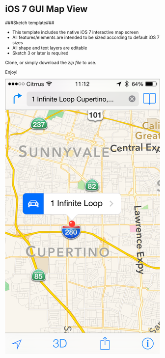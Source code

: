 iOS 7 GUI Map View
====================
###Sketch template###

*	This template includes the native iOS 7 interactive map screen
*	All features/elements are intended to be sized according to default iOS 7 sizes
*	All shape and text layers are editable  
*	Sketch 3 or later is required

Clone, or simply download the _zip file_ to use. 

Enjoy!

![Map Screen](Map-View.png)